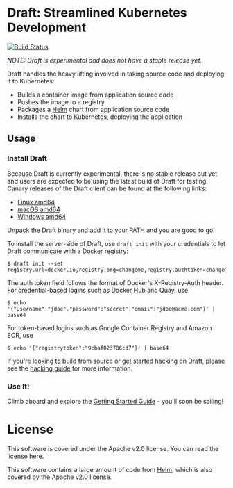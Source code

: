# Draft: Streamlined Kubernetes Development

[![Build Status](https://ci.deis.io/buildStatus/icon?job=Deis/draft/master)](https://ci.deis.io/job/Deis/job/draft/job/master/)

_NOTE: Draft is experimental and does not have a stable release yet._

Draft handles the heavy lifting involved in taking source code and deploying it to Kubernetes:

- Builds a container image from application source code
- Pushes the image to a registry
- Packages a [Helm][] chart from application source code
- Installs the chart to Kubernetes, deploying the application

## Usage

### Install Draft

Because Draft is currently experimental, there is no stable release out yet and users are expected
to be using the latest build of Draft for testing. Canary releases of the Draft client can be found
at the following links:

 - [Linux amd64](https://deisprow.blob.core.windows.net/prow/draft-canary-linux-amd64.tar.gz)
 - [macOS amd64](https://deisprow.blob.core.windows.net/prow/draft-canary-darwin-amd64.tar.gz)
 - [Windows amd64](https://deisprow.blob.core.windows.net/prow/draft-canary-windows-amd64.tar.gz)

Unpack the Draft binary and add it to your PATH and you are good to go!

To install the server-side of Draft, use `draft init` with your credentials to let Draft communicate
with a Docker registry:

```
$ draft init --set registry.url=docker.io,registry.org=changeme,registry.authtoken=changeme
```

The auth token field follows the format of Docker's X-Registry-Auth header. For credential-based
logins such as Docker Hub and Quay, use

```
$ echo '{"username":"jdoe","password":"secret","email":"jdoe@acme.com"}' | base64
```

For token-based logins such as Google Container Registry and Amazon ECR, use

```
$ echo '{"registrytoken":"9cbaf023786cd7"}' | base64
```

If you're looking to build from source or get started hacking on Draft, please see the
[hacking guide][hacking] for more information.

### Use It!

Climb aboard and explore the [Getting Started Guide][Getting Started] - you'll soon be sailing!

# License

This software is covered under the Apache v2.0 license. You can read the license [here][license].

This software contains a large amount of code from [Helm][], which is also covered by the Apache
v2.0 license.


[Getting Started]: docs/getting-started.md
[hacking]: docs/contributing/hacking.md
[Helm]: https://github.com/kubernetes/helm
[Kubernetes]: https://kubernetes.io/
[license]: LICENSE
